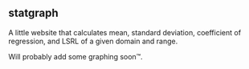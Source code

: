 ## statgraph

A little website that calculates mean, standard deviation, coefficient of regression, and LSRL of a given domain and range.

Will probably add some graphing soon:tm:.
